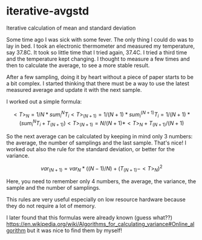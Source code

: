# iterative-avgstd
Iterative calculation of mean and standard deviation

Some time ago I was sick with some fever. The only thing I could do was to lay in bed. I took an electronic thermometer and measured my temperature, say 37.8C. It took so little time that I tried again, 37.4C. I tried a third time and the temperature kept changing. 
I thought to measure a few times and then to calculate the average, to see a more stable result. 

After a few sampling, doing it by heart without a piece of paper starts to be a bit complex. I started thinking that there must be a way to use the latest measured average and update it with the next sample.

I worked out a simple formula:

```math
<T>_N = 1/N * sum_i^N T_i 
<T>_(N+1) = 1/(N+1) * sum_i^(N+1) T_i = 1/(N+1) * ( sum_i^N T_i + T_(N+1))

<T>_(N+1) = N/(N+1) * <T>_N + T_(N+1)/(N+1) 
```

So the next average can be calculated by keeping in mind only 3 numbers: the average, the number of samplings and the last sample. That's nice!
I worked out also the rule for the standard deviation, or better for the variance. 

```math
var_(N+1) = var_N * ((N-1)/N) + (T_(N+1) - <T>_N)^2 
```
Here, you need to remember only 4 numbers, the average, the variance, the sample and the number of samplings.

This rules are very useful especially on low resource hardware because they do not require a lot of memory.

I later found that this formulas were already known (guess what??) https://en.wikipedia.org/wiki/Algorithms_for_calculating_variance#Online_algorithm
but it was nice to find them by myself!
